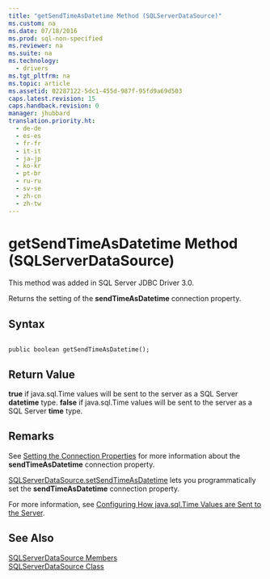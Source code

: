 ```yaml
---
title: "getSendTimeAsDatetime Method (SQLServerDataSource)"
ms.custom: na
ms.date: 07/18/2016
ms.prod: sql-non-specified
ms.reviewer: na
ms.suite: na
ms.technology: 
  - drivers
ms.tgt_pltfrm: na
ms.topic: article
ms.assetid: 02287122-5dc1-455d-987f-95fd9a69d503
caps.latest.revision: 15
caps.handback.revision: 0
manager: jhubbard
translation.priority.ht: 
  - de-de
  - es-es
  - fr-fr
  - it-it
  - ja-jp
  - ko-kr
  - pt-br
  - ru-ru
  - sv-se
  - zh-cn
  - zh-tw
---
```

# getSendTimeAsDatetime Method (SQLServerDataSource)
  This method was added in  SQL Server  JDBC Driver 3.0.  
  
 Returns the setting of the **sendTimeAsDatetime** connection property.  
  
## Syntax  
  
```  
  
public boolean getSendTimeAsDatetime();  
```  
  
## Return Value  
 **true** if java.sql.Time values will be sent to the server as a  SQL Server  **datetime** type. **false** if java.sql.Time values will be sent to the server as a  SQL Server  **time** type.  
  
## Remarks  
 See [Setting the Connection Properties](../content/Setting-the-Connection-Properties.md) for more information about the **sendTimeAsDatetime** connection property.  
  
 [SQLServerDataSource.setSendTimeAsDatetime](../content/setSendTimeAsDatetime-Method--SQLServerDataSource-.md) lets you programmatically set the **sendTimeAsDatetime** connection property.  
  
 For more information, see [Configuring How java.sql.Time Values are Sent to the Server](../content/Configuring-How-java.sql.Time-Values-are-Sent-to-the-Server.md).  
  
## See Also  
 [SQLServerDataSource Members](../content/SQLServerDataSource-Members.md)   
 [SQLServerDataSource Class](../content/SQLServerDataSource-Class.md)  
  
  